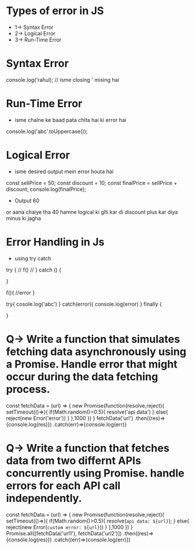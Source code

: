 # Types of error in JS
* 1-> Syntax Error
* 2-> Logical Error
* 3-> Run-Time Error

# Syntax Error

console.log('rahul);
// isme closing ' mising hai

# Run-Time Error
* isme chalne ke baad pata chlta hai ki error hai

console.log('abc'.toUppercase());

# Logical Error
* isme desired output mein error houta hai 

const sellPrice = 50;
const discount = 10;
const finalPrice = sellPrice + discount;
console.log(finalPrice);

* Output
60 

or aana chaiye tha 40 
hamne logical ki glti kar di discount plus kar diya minus ki jagha


# Error Handling in Js
* using try catch

try {
    //
    f()
    //
} catch () {

}

f(){
    //error
}


try{
    cosole.log('abc')
} catch(error){
    console.log(error)
} finally {

}

# Q-> Write a function that simulates fetching data asynchronously using a Promise. Handle error that might occur during the data fetching process.

const fetchData = (url) => {
    new Promise(function(resolve,reject){
        setTimeout(()=>){
            if(Math.random()>0.5){
                resolve('api data')
            } else{
                reject(new Error('error'))
            }
        },1000
    })
}
fetchData('url')
.then((res)=>{console.log(res)})
.catch(err)=>{console.log(err)}

# Q-> Write a function that fetches data from two differnt APIs concurrently using Promise. handle errors for each API call independently.

const fetchData = (url) => {
    new Promise(function(resolve,reject){
        setTimeout(()=>){
            if(Math.random()>0.5){
                resolve(`api data: ${url}`);
            } else{
                reject(new Error(`custom error: ${url}`))
            }
        },1000
    })
}
Promise.all([fetchData('url1'), fetchData('url2')])
.then((res)=>{console.log(res)})
.catch((err)=>{console.log(err)})